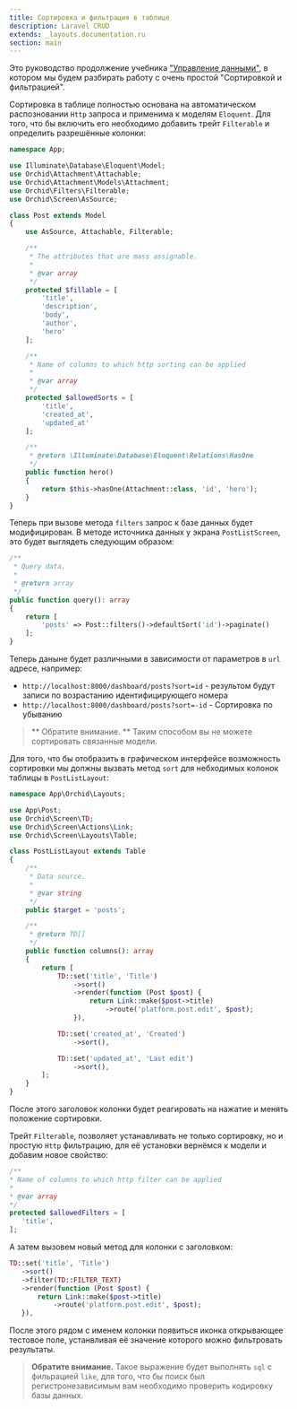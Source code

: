 ```yaml
---
title: Сортировка и фильтрация в таблице
description: Laravel CRUD
extends: _layouts.documentation.ru
section: main
---
```


Это руководство продолжение учебника ["Управление данными"](/ru/docs/quickstart-crud/), в котором мы будем разбирать работу с очень простой "Сортировкой и фильтрацией".

Сортировка в таблице полностью основана на автоматическом распозновании `Http` запроса и применима к моделям `Eloquent`. Для того, что бы включить его необходимо добавить трейт `Filterable` и определить разрешённые колонки:


```php
namespace App;

use Illuminate\Database\Eloquent\Model;
use Orchid\Attachment\Attachable;
use Orchid\Attachment\Models\Attachment;
use Orchid\Filters\Filterable;
use Orchid\Screen\AsSource;

class Post extends Model
{
    use AsSource, Attachable, Filterable;

    /**
     * The attributes that are mass assignable.
     *
     * @var array
     */
    protected $fillable = [
        'title',
        'description',
        'body',
        'author',
        'hero'
    ];

    /**
     * Name of columns to which http sorting can be applied
     *
     * @var array
     */
    protected $allowedSorts = [
        'title',
        'created_at',
        'updated_at'
    ];

    /**
     * @return \Illuminate\Database\Eloquent\Relations\HasOne
     */
    public function hero()
    {
        return $this->hasOne(Attachment::class, 'id', 'hero');
    }
}
```

Теперь при вызове метода `filters` запрос к базе данных будет модифицирован.
В методе источника данных у экрана `PostListScreen`, это  будет выглядеть следующим образом:

```php
/**
 * Query data.
 *
 * @return array
 */
public function query(): array
{
    return [
        'posts' => Post::filters()->defaultSort('id')->paginate()
    ];
}
```

Теперь даныне будет различными в зависимости от параметров в `url` адресе, например:

* `http://localhost:8000/dashboard/posts?sort=id` - результом будут записи по возрастанию идентифицирующего номера
* `http://localhost:8000/dashboard/posts?sort=-id` - Сортировка по убыванию

> ** Обратите внимание. ** Таким способом вы не можете сортировать связанные модели.


Для того, что бы отобразить в графическом интерфейсе возможность сортировки мы должны вызвать метод `sort` для небходимых колонок таблицы в `PostListLayout`:

```php
namespace App\Orchid\Layouts;

use App\Post;
use Orchid\Screen\TD;
use Orchid\Screen\Actions\Link;
use Orchid\Screen\Layouts\Table;

class PostListLayout extends Table
{
    /**
     * Data source.
     *
     * @var string
     */
    public $target = 'posts';

    /**
     * @return TD[]
     */
    public function columns(): array
    {
        return [
            TD::set('title', 'Title')
                ->sort()
                ->render(function (Post $post) {
                    return Link::make($post->title)
                        ->route('platform.post.edit', $post);
                }),

            TD::set('created_at', 'Created')
                ->sort(),

            TD::set('updated_at', 'Last edit')
                ->sort(),
        ];
    }
}
```


После этого заголовок колонки будет реагировать на нажатие и менять положение сортировки.


Трейт `Filterable`, позволяет устанавливать не только сортировку, но и простую `Http` фильтрацию, для её установки вернёмся к модели и добавим новое свойство:
 
 ```php
/**
 * Name of columns to which http filter can be applied
 *
 * @var array
 */
protected $allowedFilters = [
    'title',
];
 ```
 
 А затем вызовем новый метод для колонки с заголовком:
 
 ```php
 TD::set('title', 'Title')
    ->sort()
    ->filter(TD::FILTER_TEXT)
    ->render(function (Post $post) {
        return Link::make($post->title)
            ->route('platform.post.edit', $post);
    }),
 ```
 
 После этого рядом с именем колонки появиться иконка открывающее тестовое поле, устанвливая её значение которого можно фильтровать результаты.
 
 > **Обратите внимание.** Такое выражение будет выполнять `sql` с фильрацией `like`, для того, что бы поиск был регистронезависимым вам необходимо проверить кодировку базы данных.
